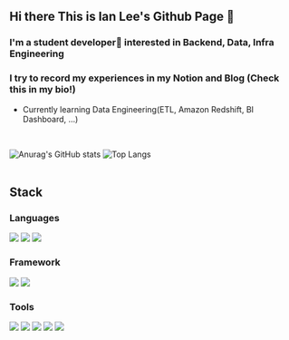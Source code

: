 ## Hi there This is Ian Lee's Github Page 👋
### I'm a student developer🌱 interested in Backend, Data, Infra Engineering
### I try to record my experiences in my Notion and Blog (Check this in my bio!)
- Currently learning Data Engineering(ETL, Amazon Redshift, BI Dashboard, ...)
<br>

![Anurag's GitHub stats](https://github-readme-stats.vercel.app/api?username=Dev-Ian-Lee&show_icons=true&theme=tokyonight)
![Top Langs](https://github-readme-stats.vercel.app/api/top-langs/?username=Dev-Ian-Lee&layout=compact&theme=tokyonight)
<br>
<br>

## Stack

### Languages
<img src="https://img.shields.io/badge/python-3776AB?style=for-the-badge&logo=python&logoColor=ffffff">  <img src="https://img.shields.io/badge/java-ffffff?style=for-the-badge&logo=java&logoColor=3776AB"> <img src="https://img.shields.io/badge/MySQL-4479A1?style=for-the-badge&logo=MySQL&logoColor=ffffff">

### Framework
<img src="https://img.shields.io/badge/django-092E20?style=for-the-badge&logo=django&logoColor=ffffff">  <img src="https://img.shields.io/badge/Spring Boot-6DB33F?style=for-the-badge&logo=Spring Boot&logoColor=ffffff">

### Tools
<img src="https://img.shields.io/badge/docker-2496ED?style=for-the-badge&logo=docker&logoColor=ffffff">  <img src="https://img.shields.io/badge/Amazon AWS-232F3E?style=for-the-badge&logo=Amazon AWS&logoColor=ffffff">  <img src="https://img.shields.io/badge/Git-F04032?style=for-the-badge&logo=Git&logoColor=ffffff">  <img src="https://img.shields.io/badge/Github-181717?style=for-the-badge&logo=Github&logoColor=ffffff">  <img src="https://img.shields.io/badge/Github Actions-2088ff?style=for-the-badge&logo=Github Actions&logoColor=ffffff">



<!--
**Dev-Ian-Lee/Dev-Ian-Lee** is a ✨ _special_ ✨ repository because its `README.md` (this file) appears on your GitHub profile.

Here are some ideas to get you started:

- 🔭 I’m currently working on ...
- 🌱 I’m currently learning ...
- 👯 I’m looking to collaborate on ...
- 🤔 I’m looking for help with ...
- 💬 Ask me about ...
- 📫 How to reach me: ...
- 😄 Pronouns: ...
- ⚡ Fun fact: ...
-->
